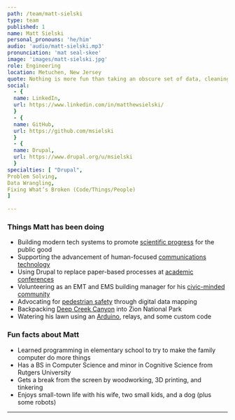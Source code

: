 ```yaml
---
path: /team/matt-sielski
type: team
published: 1
name: Matt Sielski
personal_pronouns: 'he/him'
audio: 'audio/matt-sielski.mp3'
pronunciation: 'mat seal-skee'
image: 'images/matt-sielski.jpg'
role: Engineering
location: Metuchen, New Jersey
quote: Nothing is more fun than taking an obscure set of data, cleaning it up, and making it useful in ways no one saw before.
social: 
  - {
  name: LinkedIn,
  url: https://www.linkedin.com/in/matthewsielski/
  }
  - {
  name: GitHub,
  url: https://github.com/msielski
  }
  - {
  name: Drupal,
  url: https://www.drupal.org/u/msielski
  }
specialties: [ "Drupal",
Problem Solving,
Data Wrangling,
Fixing What’s Broken (Code/Things/People)
]
  
---
```


### Things Matt has been doing
* Building modern tech systems to promote [scientific progress](https://www.nsf.gov/) for the public good
* Supporting the advancement of human-focused [communications technology](https://www.comsoc.org/about)
* Using Drupal to replace paper-based processes at [academic conferences](https://www.comsoc.org/conferences-events/portfolio-conferences-events)
* Volunteering as an EMT and EMS building manager for his [civic-minded community](http://www.metuchennj.org/metnj/)
* Advocating for [pedestrian safety](https://www.nj.com/middlesex/2014/07/map_of_metuchen_pedestrian_accidents.html) through digital data mapping
* Backpacking [Deep Creek Canyon](https://drive.google.com/file/d/1uX_IJXF9RlCYcL89j5E_UsKhZA6XoXu1/view) into Zion National Park
* Watering his lawn using an [Arduino](https://www.arduino.cc/), relays, and some custom code

### Fun facts about Matt
* Learned programming in elementary school to try to make the family computer do more things
* Has a BS in Computer Science and minor in Cognitive Science from Rutgers University
* Gets a break from the screen by woodworking, 3D printing, and tinkering
* Enjoys small-town life with his wife, two small kids, and a dog (plus some robots)

-----------------------------------
